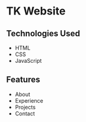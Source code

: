 # TK Website

## Technologies Used

- HTML
- CSS
- JavaScript

## Features

- About
- Experience
- Projects
- Contact
